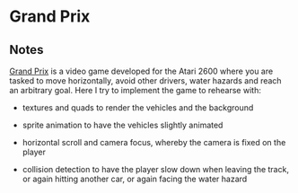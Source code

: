# Grand Prix

## Notes

[Grand Prix](<https://en.wikipedia.org/wiki/Grand_Prix_(video_game)>) is a video game developed for the Atari 2600 where you are tasked to move horizontally, avoid other drivers, water hazards and reach an arbitrary goal. Here I try to implement the game to rehearse with:

- textures and quads to render the vehicles and the background

- sprite animation to have the vehicles slightly animated

- horizontal scroll and camera focus, whereby the camera is fixed on the player

- collision detection to have the player slow down when leaving the track, or again hitting another car, or again facing the water hazard
